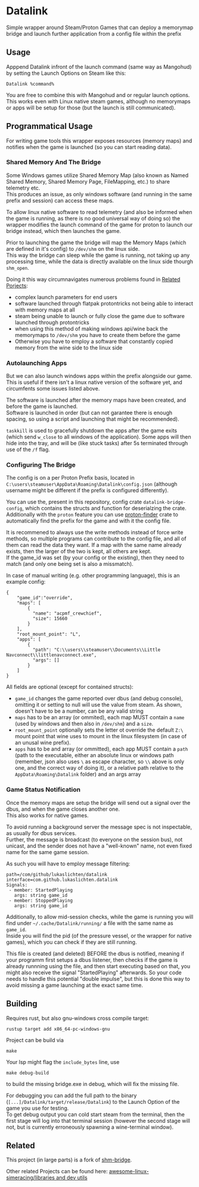 # Datalink
Simple wrapper around Steam/Proton Games that can deploy a memorymap bridge and launch further application from a config file within the prefix

## Usage
Apppend Datalink infront of the launch command (same way as Mangohud) by setting the Launch Options on Steam like this:
```
Datalink %command%
```

You are free to combine this with Mangohud and or regular launch options.  
This works even with Linux native steam games, although no memorymaps or apps will be setup for those (but the launch is still communicated).

## Programmatical Usage
For writing game tools this wrapper exposes resources (memory maps) and notifies when the game is launched (so you can start reading data).  
  
### Shared Memory And The Bridge
Some Windows games utilize Shared Memory Map (also known as Named Shared Memory, Shared Memory Page, FileMapping, etc.) to share telemetry etc.  
This produces an issue, as only windows software (and running in the same prefix and session) can access these maps.  
  
To allow linux native software to read telemetry (and also be informed when the game is running, as there is no good universal way of doing so)
the wrapper modifies the launch command of the game for proton to launch our bridge instead, which then launches the game.  

Prior to launching the game the bridge will map the Memory Maps (which are defined in it's config) to `/dev/shm` on the linux side.  
This way the bridge can sleep while the game is running, not taking up any processing time,
while the data is directly available on the linux side thourgh `shm_open`.  
  
Doing it this way circumnavigates numerous problems found in [Related Porjects](#related):
- complex launch parameters for end users
- software launched through flatpak protontricks not being able to interact with memory maps at all
- steam being unable to launch or fully close the game due to software launched through protontricks
- when using this method of making windows api/wine back the memorymaps to `/dev/shm` you have to create them before the game
- Otherwise you have to employ a software that constantly copied memory from the wine side to the linux side

### Autolaunching Apps
But we can also launch windows apps within the prefix alongside our game. 
This is useful if there isn't a linux native version of the software yet, and circumfents some issues listed above.  

The software is launched after the memory maps have been created, and before the game is launched.  
Software is launched in order (but can not garantee there is enough spacing, so using a script and launching that might be recommended).  
  
`taskkill` is used to gracefully shutdown the apps after the game exits (which send `w_close` to all windows of the application).
Some apps will then hide into the tray, and will be (like stuck tasks) after 5s terminated through use of the `/f` flag.

### Configuring The Bridge
The config is on a per Proton Prefix basis, located in `C:\users\steamuser\AppData\Roaming\Datalink\config.json`
(although username might be different if the prefix is configured differently).  
  
You can use the, present in this repository, config crate `datalink-bridge-config`,
which contains the structs and function for deserialzing the crate.  
Additionally with the `proton` feature you can use [proton-finder](https://github.com/LukasLichten/proton-finder)
crate to automatically find the prefix for the game and with it the config file.  
  
It is recommened to always use the write methods instead of force write methods, so multiple programs can contribute to the config file,
and all of them can read the data they want. If a map with the same name already exists, then the larger of the two is kept, all others are kept.  
If the game_id was set (by your config or the existing), then they need to match (and only one being set is also a missmatch).
  
In case of manual writing (e.g. other programming language), this is an example config:
```
{
    "game_id":"override",
    "maps": [
        {
          "name": "acpmf_crewchief",
          "size": 15660
        }
    ],
    "root_mount_point": "L",
    "apps": [
        {
          "path": "C:\\users\\steamuser\\Documents\\Little Navconnect\\littlenavconnect.exe",
          "args": []
        }
    ]
}
```
All fields are optional (except for contained structs):  
 - `game_id` changes the game reported over dbus (and debug console), omitting it or setting to null will use the value from steam. As shown, doesn't have to be a number, can be any valid string
 - `maps` has to be an array (or ommited), each map MUST contain a `name` (used by windows and then also in `/dev/shm`) and a `size`.  
 - `root_mount_point` optionally sets the letter ot override the default `Z:\` mount point that wine uses to mount in the linux filesystem (in case of an unusal wine prefix).
 - `apps` has to be and array (or ommitted), each app MUST contain a `path`
 (path to the executable, either an absolute linux or windows path (remember, json also uses `\` as escape character, so `\\` above is only one, and the correct way of doing it),
 or a relative path relative to the `AppData\Roaming\Datalink` folder) and an args array


### Game Status Notification
Once the memory maps are setup the bridge will send out a signal over the dbus, and when the game closes another one.  
This also works for native games.
  
To avoid running a background server the message spec is not inspectable, as usually for dbus services.  
Further, the message is broadcast (to everyone on the session bus), not unicast, and the sender does not have a "well-known" name,
not even fixed name for the same game session.  
  
As such you will have to employ message filtering:
```
path=/com/github/lukaslichten/datalink
interface=com.github.lukaslichten.datalink
Signals:
 - member: StartedPlaying
   args: string game_id
 - member: StoppedPlaying
   args: string game_id
```
  
Additionally, to allow mid-session checks, while the game is running you will find under 
`~/.cache/Datalink/running/` a file with the same name as `game_id`.  
Inside you will find the pid (of the pressure vessel, or the wrapper for native games),
which you can check if they are still running.  
  
This file is created (and deleted) BEFORE the dbus is notified, meaning if your programm first setups a dbus listener,
then checks if the game is already runnning using the file, and then start executing based on that,
you might also receive the signal "StartedPlaying" afterwards.
So your code needs to handle this potential "double impulse", but this is done this way to avoid missing a game launching at the exact same time.

## Building
Requires rust, but also gnu-windows cross compile target:
```
rustup target add x86_64-pc-windows-gnu
```
  
Project can be build via
```
make
```
  
Your lsp might flag the `include_bytes` line, use
```
make debug-build
```
to build the missing bridge.exe in debug, which will fix the missing file.  
  
For debugging you can add the full path to the binary (`[...]/Datalink/target/release/Datalink`)
to the Launch Option of the game you use for testing.  
To get debug output you can cold start steam from the terminal, then the first stage will log into that terminal session
(however the second stage will not, but is currently erroneously spawning a wine-terminal window).

## Related

This project (in large parts) is a fork of [shm-bridge](https://github.com/poljar/shm-bridge).  
  
Other related Projects can be found here: [awesome-linux-simeracing/libraries and dev utils](https://github.com/LukasLichten/awesome-linux-simracing#libraries-headers-and-other-dev-utils)


